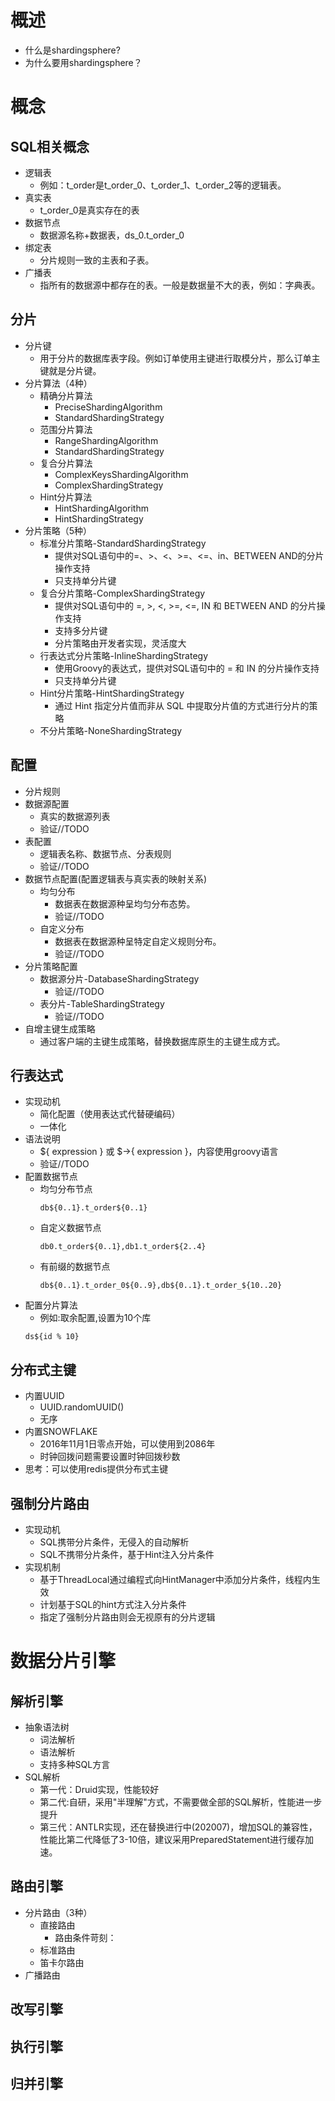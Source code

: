 # 概述
- 什么是shardingsphere?
- 为什么要用shardingsphere？
# 概念
## SQL相关概念
- 逻辑表
  - 例如：t_order是t_order_0、t_order_1、t_order_2等的逻辑表。
- 真实表
  - t_order_0是真实存在的表
- 数据节点
  - 数据源名称+数据表，ds_0.t_order_0
- 绑定表
  - 分片规则一致的主表和子表。
- 广播表
  - 指所有的数据源中都存在的表。一般是数据量不大的表，例如：字典表。
## 分片
- 分片键
  - 用于分片的数据库表字段。例如订单使用主键进行取模分片，那么订单主键就是分片键。
- 分片算法（4种）
  - 精确分片算法
    - PreciseShardingAlgorithm
    - StandardShardingStrategy
  - 范围分片算法
    - RangeShardingAlgorithm
    - StandardShardingStrategy
  - 复合分片算法
    - ComplexKeysShardingAlgorithm
    - ComplexShardingStrategy
  - Hint分片算法
    - HintShardingAlgorithm
    - HintShardingStrategy
- 分片策略（5种）
  - 标准分片策略-StandardShardingStrategy
    - 提供对SQL语句中的=、>、<、>=、<=、in、BETWEEN AND的分片操作支持
    - 只支持单分片键
  - 复合分片策略-ComplexShardingStrategy
    - 提供对SQL语句中的 =, >, <, >=, <=, IN 和 BETWEEN AND 的分片操作支持
    - 支持多分片键
    - 分片策略由开发者实现，灵活度大
  - 行表达式分片策略-InlineShardingStrategy
    - 使用Groovy的表达式，提供对SQL语句中的 = 和 IN 的分片操作支持
    - 只支持单分片键
  - Hint分片策略-HintShardingStrategy
    - 通过 Hint 指定分片值而非从 SQL 中提取分片值的方式进行分片的策略
  - 不分片策略-NoneShardingStrategy
## 配置
- 分片规则
- 数据源配置
  - 真实的数据源列表
  - 验证//TODO
- 表配置
  - 逻辑表名称、数据节点、分表规则
  - 验证//TODO
- 数据节点配置(配置逻辑表与真实表的映射关系)
  - 均匀分布
    - 数据表在数据源种呈均匀分布态势。
    - 验证//TODO
  - 自定义分布
    - 数据表在数据源种呈特定自定义规则分布。
    - 验证//TODO
- 分片策略配置
  - 数据源分片-DatabaseShardingStrategy
    - 验证//TODO
  - 表分片-TableShardingStrategy
    - 验证//TODO
- 自增主键生成策略
  - 通过客户端的主键生成策略，替换数据库原生的主键生成方式。
## 行表达式
- 实现动机
  - 简化配置（使用表达式代替硬编码）
  - 一体化
- 语法说明
  - ${ expression } 或 $->{ expression }，内容使用groovy语言
  - 验证//TODO
- 配置数据节点
  - 均匀分布节点
    ```
    db${0..1}.t_order${0..1}
    ```
  - 自定义数据节点
    ```
    db0.t_order${0..1},db1.t_order${2..4}
    ```
  - 有前缀的数据节点
    ```
    db${0..1}.t_order_0${0..9},db${0..1}.t_order_${10..20}
    ```
 - 配置分片算法
   - 例如:取余配置,设置为10个库
   ```
   ds${id % 10}
   ```
## 分布式主键
- 内置UUID
  - UUID.randomUUID()
  - 无序
- 内置SNOWFLAKE
  - 2016年11月1日零点开始，可以使用到2086年
  - 时钟回拨问题需要设置时钟回拨秒数
- 思考：可以使用redis提供分布式主键
## 强制分片路由
- 实现动机
  - SQL携带分片条件，无侵入的自动解析
  - SQL不携带分片条件，基于Hint注入分片条件
- 实现机制
  - 基于ThreadLocal通过编程式向HintManager中添加分片条件，线程内生效
  - 计划基于SQL的hint方式注入分片条件
  - 指定了强制分片路由则会无视原有的分片逻辑
# 数据分片引擎
## 解析引擎
- 抽象语法树
  - 词法解析
  - 语法解析
  - 支持多种SQL方言
- SQL解析
  - 第一代：Druid实现，性能较好
  - 第二代:自研，采用"半理解"方式，不需要做全部的SQL解析，性能进一步提升
  - 第三代：ANTLR实现，还在替换进行中(202007)，增加SQL的兼容性，性能比第二代降低了3-10倍，建议采用PreparedStatement进行缓存加速。
## 路由引擎
- 分片路由（3种）
  - 直接路由
    - 路由条件苛刻：
  - 标准路由
  - 笛卡尔路由
- 广播路由
## 改写引擎
## 执行引擎
## 归并引擎
